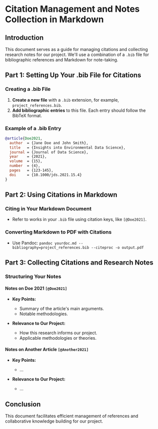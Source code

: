 # Citation Management and Notes Collection in Markdown

## Introduction

This document serves as a guide for managing citations and collecting research notes for our project. We'll use a combination of a `.bib` file for bibliographic references and Markdown for note-taking.

## Part 1: Setting Up Your .bib File for Citations

### Creating a .bib File

1. **Create a new file** with a `.bib` extension, for example, `project_references.bib`.
2. **Add bibliographic entries** to this file. Each entry should follow the BibTeX format.

### Example of a .bib Entry

```bibtex
@article{Doe2021,
  author  = {Jane Doe and John Smith},
  title   = {Insights into Environmental Data Science},
  journal = {Journal of Data Science},
  year    = {2021},
  volume  = {15},
  number  = {4},
  pages   = {123-145},
  doi     = {10.1000/jds.2021.15.4}
}
```




## Part 2: Using Citations in Markdown

### Citing in Your Markdown Document

- Refer to works in your `.bib` file using citation keys, like `[@Doe2021]`.

### Converting Markdown to PDF with Citations

- Use Pandoc: `pandoc yourdoc.md --bibliography=project_references.bib --citeproc -o output.pdf`

## Part 3: Collecting Citations and Research Notes

### Structuring Your Notes

#### Notes on Doe 2021 `[@Doe2021]`

- **Key Points:**
  - Summary of the article's main arguments.
  - Notable methodologies.

- **Relevance to Our Project:**
  - How this research informs our project.
  - Applicable methodologies or theories.

#### Notes on Another Article `[@Another2021]`

- **Key Points:**
  - ...

- **Relevance to Our Project:**
  - ...

## Conclusion

This document facilitates efficient management of references and collaborative knowledge building for our project.
